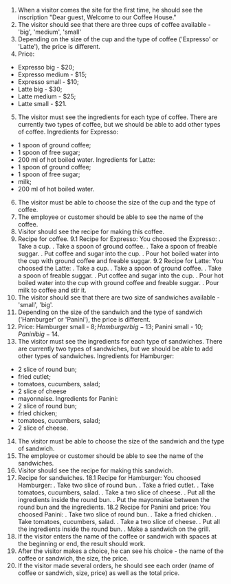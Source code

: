1. When a visitor comes the site for the first time, he should see the inscription "Dear guest, Welcome to our Coffee House."
2. The visitor should see that there are three cups of coffee available - 'big', 'medium', 'small'
3. Depending on the size of the cup and the type of coffee ('Expresso' or 'Latte'), the price is different.
4. Price:
- Expresso big - $20;
- Expresso medium - $15;
- Expresso small - $10;
- Latte big - $30;
- Latte medium - $25;
- Latte small - $21.
5. The visitor must see the ingredients for each type of coffee. There are currently two types of coffee, but we should be able to add other types of coffee.
Ingredients for Expresso:
- 1 spoon of ground coffee;
- 1 spoon of free sugar;
- 200 ml of hot boiled water.
Ingredients for Latte:
- 1 spoon of ground coffee;
- 1 spoon of free sugar;
- milk;
- 200 ml of hot boiled water.
6. The visitor must be able to choose the size of the cup and the type of coffee.
7. The employee or customer should be able to see the name of the coffee.
8. Visitor should see the recipe for making this coffee.
9. Recipe for coffee.
9.1 Recipe for Expresso:
You choosed the Expresso:
. Take a cup.
. Take a spoon of ground coffee.
. Take a spoon of freable suggar.
. Put coffee and sugar into the cup.
. Pour hot boiled water into the cup with ground coffee and freable suggar.
9.2 Recipe for Latte:
You choosed the Latte:
. Take a cup.
. Take a spoon of ground coffee.
. Take a spoon of freable suggar.
. Put coffee and sugar into the cup.
. Pour hot boiled water into the cup with ground coffee and freable suggar.
. Pour milk to coffee and stir it.
10. The visitor should see that there are two size of sandwiches available - 'small', 'big'.
11. Depending on the size of the sandwich and the type of sandwich ('Hamburger' or 'Panini'), the price is different.
12. Price:
Hamburger small - 8$;
Hamburger big - 13$;
Panini small - 10$;
Panini big - 14$.
13. The visitor must see the ingredients for each type of sandwiches. There are currently two types of sandwiches, but we should be able to add other types of sandwiches.
Ingredients for Hamburger: 
- 2 slice of round bun; 
- fried cutlet; 
- tomatoes, cucumbers, salad; 
- 2 slice of cheese 
- mayonnaise. 
Ingredients for Panini: 
- 2 slice of round bun; 
- fried chicken; 
- tomatoes, cucumbers, salad; 
- 2 slice of cheese. 
14. The visitor must be able to choose the size of the sandwich and the type of sandwich.
15. The employee or customer should be able to see the name of the sandwiches.
16. Visitor should see the recipe for making this sandwich.
17. Recipe for sandwiches.
18.1 Recipe for Hamburger:
You choosed Hamburger:
. Take two slice of round bun.
. Take a fried cutlet.
. Take tomatoes, cucumbers, salad.
. Take a two slice of cheese.
. Put all the ingredients inside the round bun.
. Put the mayonnaise between the round bun and the ingredients.
18.2 Recipe for Panini and price:
You choosed Panini:
. Take two slice of round bun.
. Take a fried chicken.
. Take tomatoes, cucumbers, salad.
. Take a two slice of cheese.
. Put all the ingredients inside the round bun.
. Make a sandwich on the grill.
19. If the visitor enters the name of the coffee or sandwich with spaces at the beginning or end, the result should work.
20. After the visitor makes a choice, he can see his choice - the name of the coffee or sandwich, the size, the price.
21. If the visitor made several orders, he should see each order (name of coffee or sandwich, size, price) as well as the total price.
